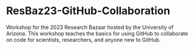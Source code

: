 # ResBaz23-GitHub-Collaboration
Workshop for the 2023 Research Bazaar hosted by the University of Arizona. This workshop teaches the basics for using GitHub to collaborate on code for scientists, researchers, and anyone new to GitHub.
